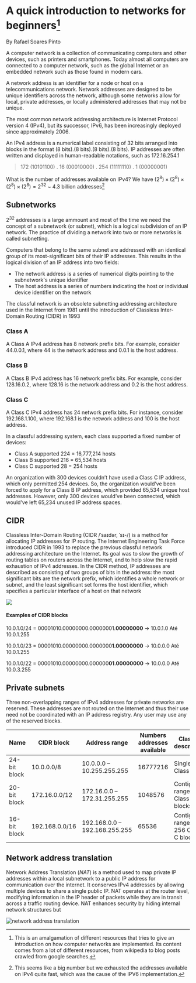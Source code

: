 # A quick introduction to networks for beginners[^1]
By Rafael Soares Pinto 

[^1]:  This is an amalgamation of different resources that tries to give an introduction on how computer networks are implemented. Its content 
comes from a lot of different resources, from wikipedia to blog posts crawled from google searches.



A computer network is a collection of communicating computers and other devices, such as printers and smartphones. Today almost 
all computers are connected to a computer network, such as the global Internet or an embedded network such as those found in modern cars.

A network address is an identifier for a node or host on a telecommunications network. Network addresses are designed to be unique 
identifiers across the network, although some networks allow for local, private addresses, or locally administered addresses that 
may not be unique. 

The most common network addressing architecture is Internet Protocol version 4 (IPv4), but its successor, IPv6, has been increasingly 
deployed since approximately 2006. 

An IPv4 address is a numerical label consisting of 32 bits arranged into blocks in the format (8 bits).(8 bits).(8 bits).(8 bits). IP addresses are often written and 
displayed in human-readable notations, such as 172.16.254.1

> 172 (10101100) . 16 (00010000) . 254 (11111110) . 1 (00000001)

What is the number of addresses available on IPv4? We have $`(2^8) \times (2^8) \times (2^8) \times (2^8) = 2^{32}`$ ~ 4.3 billion addresses[^2]

[^2]:  This seems like a big number but we exhausted the addresses available on IPv4 quite fast, which was the cause of the IPV6 implementation.


## Subnetworks

$`2^{32}`$ addresses is a large ammount and most of the time we need the concept of a subnetwork (or subnet), which is a logical subdivision of an IP network. The practice of 
dividing a network into two or more networks is called subnetting. 

Computers that belong to the same subnet are addressed with an identical group of its most-significant bits of their IP addresses. This results in the logical division of an IP address into two fields: 

  - The network address is a series of numerical digits pointing to the subnetwork's unique identifier 
  - The host address is a series of numbers indicating the host or individual device identifier on the network

The classful network is an obsolete subnetting addressing architecture used in the Internet from 1981 until the introduction of Classless Inter-Domain Routing (CIDR) in 1993

### Class A
A Class A IPv4 address has 8 network prefix bits. For example, consider 44.0.0.1, where 44 is the network address and 0.0.1 is the host address.

### Class B
A Class B IPv4 address has 16 network prefix bits. For example, consider 128.16.0.2, where 128.16 is the network address and 0.2 is the host address.

### Class C
A Class C IPv4 address has 24 network prefix bits. For instance, consider 192.168.1.100, where 192.168.1 is the network address and 100 is the host address. 

In a classful addressing system, each class supported a fixed number of devices:
 - Class A supported 224 = 16,777,214 hosts
 - Class B supported 216 = 65,534 hosts
 - Class C supported 28 = 254 hosts


An organization with 300 devices couldn’t have used a Class C IP address, which only permitted 254 devices. So, the organization would’ve been forced to apply for a Class B IP address, 
which provided 65,534 unique host addresses. However, only 300 devices would’ve been connected, which would’ve left 65,234 unused IP address spaces.

## CIDR

Classless Inter-Domain Routing (CIDR /ˈsaɪdər, ˈsɪ-/) is a method for allocating IP addresses for IP routing. The Internet Engineering Task Force introduced CIDR in 1993 to replace 
the previous classful network addressing architecture on the Internet. Its goal was to slow the growth of routing tables on routers across the Internet, and to help slow the rapid 
exhaustion of IPv4 addresses. In the CIDR method, IP addresses are described as consisting of two groups of bits in the address: the most significant bits are the network prefix, 
which identifies a whole network or subnet, and the least significant set forms the host identifier, which specifies a particular interface of a host on that network

![](https://miro.medium.com/v2/resize:fit:1400/1*-Z-VPtPRYTCPg-g_T5M8lA.png)


#### Examples of CIDR blocks

10.0.1.0/24 = 00001010.00000000.00000001.**00000000** → 10.0.1.0 Até 10.0.1.255

10.0.1.0/23 = 00001010.00000000.0000000**1.00000000** → 10.0.0.0 Até 10.0.1.255

10.0.1.0/22 = 00001010.00000000.000000**01.00000000** → 10.0.0.0 Até 10.0.3.255


## Private subnets

Three non-overlapping ranges of IPv4 addresses for private networks are reserved. These addresses are not routed on the Internet and thus their use need not be coordinated with an 
IP address registry. Any user may use any of the reserved blocks.

| Name | CIDR block | Address range | Numbers addresses available | Classful description |
| --- | --- | --- |  --- | --- |
| 24-bit block | 10.0.0.0/8 | 10.0.0.0 – 10.255.255.255 |16777216 | Single Class A |
| 20-bit block | 172.16.0.0/12 | 172.16.0.0 – 172.31.255.255 | 1048576 | Contiguous range of 16 Class B blocks |
| 16-bit block | 192.168.0.0/16 | 192.168.0.0 – 192.168.255.255 | 65536 |Contiguous range of 256 Class C blocks |


## Network address translation

Network Address Translation (*NAT*) is a method used to map private IP addresses within a local subnetwork to a public IP address for communication over the internet. It conserves IPv4 
addresses by allowing multiple devices to share a single public IP. NAT operates at the router level, modifying information in the IP header of packets while they are 
in transit across a traffic routing device. NAT enhances security by hiding internal network structures but 

![network address translation](https://github.com/user-attachments/assets/da026ace-62e1-488f-aba8-bdcece1a72a3)




